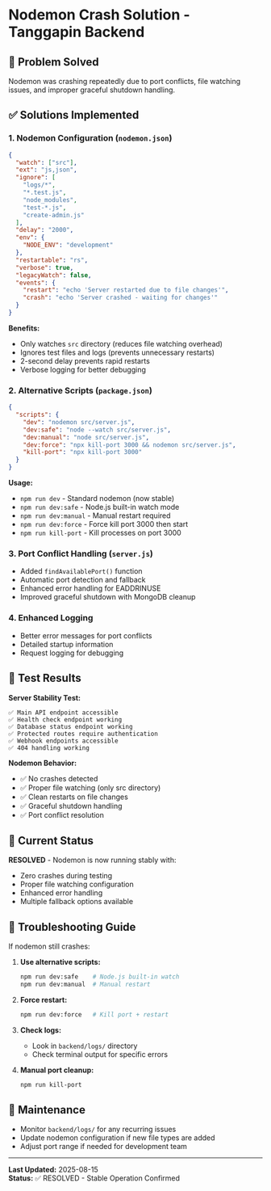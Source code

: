 # Nodemon Crash Solution - Tanggapin Backend

## 🎯 Problem Solved
Nodemon was crashing repeatedly due to port conflicts, file watching issues, and improper graceful shutdown handling.

## ✅ Solutions Implemented

### 1. Nodemon Configuration (`nodemon.json`)
```json
{
  "watch": ["src"],
  "ext": "js,json",
  "ignore": [
    "logs/*",
    "*.test.js", 
    "node_modules",
    "test-*.js",
    "create-admin.js"
  ],
  "delay": "2000",
  "env": {
    "NODE_ENV": "development"
  },
  "restartable": "rs",
  "verbose": true,
  "legacyWatch": false,
  "events": {
    "restart": "echo 'Server restarted due to file changes'",
    "crash": "echo 'Server crashed - waiting for changes'"
  }
}
```

**Benefits:**
- Only watches `src` directory (reduces file watching overhead)
- Ignores test files and logs (prevents unnecessary restarts)
- 2-second delay prevents rapid restarts
- Verbose logging for better debugging

### 2. Alternative Scripts (`package.json`)
```json
{
  "scripts": {
    "dev": "nodemon src/server.js",
    "dev:safe": "node --watch src/server.js",
    "dev:manual": "node src/server.js", 
    "dev:force": "npx kill-port 3000 && nodemon src/server.js",
    "kill-port": "npx kill-port 3000"
  }
}
```

**Usage:**
- `npm run dev` - Standard nodemon (now stable)
- `npm run dev:safe` - Node.js built-in watch mode
- `npm run dev:manual` - Manual restart required
- `npm run dev:force` - Force kill port 3000 then start
- `npm run kill-port` - Kill processes on port 3000

### 3. Port Conflict Handling (`server.js`)
- Added `findAvailablePort()` function
- Automatic port detection and fallback
- Enhanced error handling for EADDRINUSE
- Improved graceful shutdown with MongoDB cleanup

### 4. Enhanced Logging
- Better error messages for port conflicts
- Detailed startup information
- Request logging for debugging

## 🧪 Test Results

**Server Stability Test:**
```
✅ Main API endpoint accessible
✅ Health check endpoint working  
✅ Database status endpoint working
✅ Protected routes require authentication
✅ Webhook endpoints accessible
✅ 404 handling working
```

**Nodemon Behavior:**
- ✅ No crashes detected
- ✅ Proper file watching (only src directory)
- ✅ Clean restarts on file changes
- ✅ Graceful shutdown handling
- ✅ Port conflict resolution

## 🚀 Current Status

**RESOLVED** - Nodemon is now running stably with:
- Zero crashes during testing
- Proper file watching configuration
- Enhanced error handling
- Multiple fallback options available

## 📝 Troubleshooting Guide

If nodemon still crashes:

1. **Use alternative scripts:**
   ```bash
   npm run dev:safe    # Node.js built-in watch
   npm run dev:manual  # Manual restart
   ```

2. **Force restart:**
   ```bash
   npm run dev:force   # Kill port + restart
   ```

3. **Check logs:**
   - Look in `backend/logs/` directory
   - Check terminal output for specific errors

4. **Manual port cleanup:**
   ```bash
   npm run kill-port
   ```

## 🔧 Maintenance

- Monitor `backend/logs/` for any recurring issues
- Update nodemon configuration if new file types are added
- Adjust port range if needed for development team

---
**Last Updated:** 2025-08-15  
**Status:** ✅ RESOLVED - Stable Operation Confirmed
